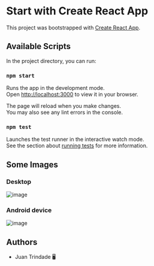 # Start with Create React App

This project was bootstrapped with [Create React App](https://github.com/facebook/create-react-app).

## Available Scripts

In the project directory, you can run:

### `npm start`

Runs the app in the development mode.\
Open [http://localhost:3000](http://localhost:3000) to view it in your browser.

The page will reload when you make changes.\
You may also see any lint errors in the console.

### `npm test`

Launches the test runner in the interactive watch mode.\
See the section about [running tests](https://facebook.github.io/create-react-app/docs/running-tests) for more information.

## Some Images

### Desktop
![image](https://user-images.githubusercontent.com/50644857/183898116-f1d5674b-23bf-4b5d-8015-688c5b4f4948.png)


### Android device
![image](https://user-images.githubusercontent.com/50644857/183898333-49918bae-bdf9-444a-9278-748cb63bd08d.png)


## Authors
- Juan Trindade 🖥️
